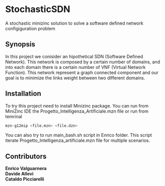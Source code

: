 # StochasticSDN

A stochastic minizinc solution to solve a software defined network configiguration problem


## Synopsis
In this project we conisider an hipothetical SDN (Software Defined Network). This network is composed by a certain number of domains, and into each domain there is a certain number of VNF (Virtual Network Function). This network represent a graph connected component and our goal is to minimize the links weight between two different domains.  


## Installation

To try this project need to install Minizinc package.
You can run from MiniZinc IDE the Progetto_Intelligenza_Artificiale.mzn file or run from temrinal
```bash
mzn-g12mip <file.mzn> <file.dzn>
```

You can also try to run main_bash.sh script in Enrico folder. 
This script iterate Progetto_Intelligenza_artificiale.mzn file for multiple scenarios.


## Contributors
**Enrico Valguarnera**<br /> **Davide Allevi**<br /> **Cataldo Picciarelli**
